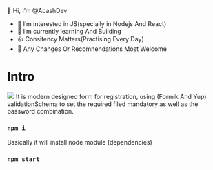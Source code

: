 👋 Hi, I’m @AcashDev
- 👀 I’m interested in JS(specially in Nodejs And React)
- 🌱 I’m currently learning And Building
- 👍 Consitency Matters(Practising Every Day)
- 🙋 Any Changes Or Recomnendations Most Welcome

# Intro
<img src = "https://res.cloudinary.com/dwdnqicc1/image/upload/v1694261044/Previre_xpbu5f.png">
It is modern designed form for registration, using (Formik And Yup) validationSchema to set the required filed mandatory as well as the password combination.

### `npm i`
Basically it will install node module (dependencies)
### `npm start`







